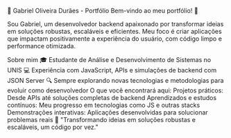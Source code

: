 🌟 Gabriel Oliveira Durães - Portfólio
Bem-vindo ao meu portfólio! 🚀

Sou Gabriel, um desenvolvedor backend apaixonado por transformar ideias em soluções robustas, escaláveis e eficientes. Meu foco é criar aplicações que impactam positivamente a experiência do usuário, com código limpo e performance otimizada.

Sobre mim
🎓 Estudante de Análise e Desenvolvimento de Sistemas no UNIS
💻 Experiência com JavaScript, APIs e simulações de backend com JSON Server
🔍 Sempre explorando novas tecnologias e metodologias para evoluir como desenvolvedor
O que você encontrará aqui:
Projetos práticos: Desde APIs até soluções completas de backend
Aprendizados e estudos contínuos: Meu progresso em tecnologias como JS e outras stacks
Demonstrações interativas: Aplicações desenvolvidas para solucionar problemas reais
🌟 "Transformando ideias em soluções robustas e escaláveis, um código por vez."